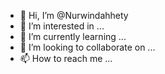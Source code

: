 - 👋 Hi, I’m @Nurwindahhety
- 👀 I’m interested in ...
- 🌱 I’m currently learning ...
- 💞️ I’m looking to collaborate on ...
- 📫 How to reach me ...

<!---
Nurwindahhety/Nurwindahhety is a ✨ special ✨ repository because its `README.md` (this file) appears on your GitHub profile.
You can click the Preview link to take a look at your changes.
--->
